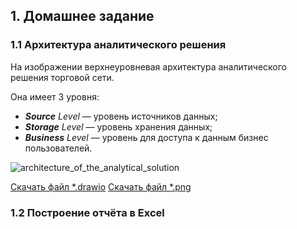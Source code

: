 ## 1. Домашнее задание
### 1.1 Архитектура аналитического решения
На изображении верхнеуровневая архитектура аналитического решения торговой сети.

Она имеет 3 уровня:
- ***Source** Level* — уровень источников данных;
- ***Storage** Level* — уровень хранения данных;
- ***Business** Level* — уровень для доступа к данным бизнес пользователей.

![architecture_of_the_analytical_solution](https://github.com/user-attachments/assets/0b436e04-9ee5-4a42-a4dc-639ec708a544)

[Скачать файл *.drawio](https://github.com/adrianhel/datalearn/edit/main/DE-101/Module1/data/architecture_of_the_analytical_solution.drawio)
[Скачать файл *.png](https://github.com/adrianhel/datalearn/edit/main/DE-101/Module1/img/architecture_of_the_analytical_solution.png)

### 1.2 Построение отчёта в Excel
